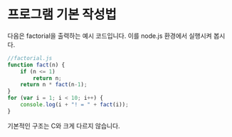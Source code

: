 # 프로그램 기본 작성법

다음은 factorial을 출력하는 예시 코드입니다.
이를 node.js 환경에서 실행시켜 봅시다.

```javascript
//factorial.js
function fact(n) {
    if (n <= 1)
        return n;
    return n * fact(n-1);
}
for (var i = 1; i < 10; i++) {
    console.log(i + "! = " + fact(i));
}
```

기본적인 구조는 C와 크게 다르지 않습니다.